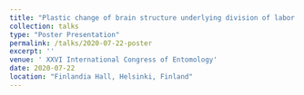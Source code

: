 ```yaml
---
title: "Plastic change of brain structure underlying division of labor in termites"
collection: talks
type: "Poster Presentation"
permalink: /talks/2020-07-22-poster
excerpt: ''
venue: ' XXVI International Congress of Entomology'
date: 2020-07-22
location: "Finlandia Hall, Helsinki, Finland"
---
```


